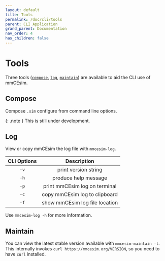 ```yaml
---
layout: default
title: Tools
permalink: /doc/cli/tools
parent: CLI Application
grand_parent: Documentation
nav_order: 4
has_children: false
---
```


# Tools

Three tools ([`compose`](#compose), [`log`](#log), [`maintain`](#maintain))
are available to aid the CLI use of mmCEsim.

## Compose
Compose `.sim` configure from command line options.

{: .note }
This is still under development.

## Log
View or copy mmCEsim the log file with `mmcesim-log`.

| CLI Options | Description |
| :-: | :-: |
| `-v` | print version string |
| `-h` | produce help message |
| `-p` | print mmCEsim log on terminal |
| `-c` | copy mmCEsim log to clipboard |
| `-f` | show mmCEsim log file location |


Use `mmcesim-log -h` for more information.

## Maintain
You can view the latest stable version available with `mmcesim-maintain -l`.
This internally invokes `curl https://mmcesim.org/VERSION`, so you need to have `curl` installed.
